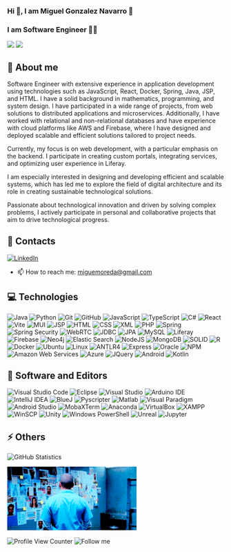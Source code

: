 ### Hi 👋, I am Miguel Gonzalez Navarro 🚀

### I am Software Engineer 👨‍💻

![](https://img.shields.io/badge/♡-Math-informational?style=flat&logo=math&color=red)
![](https://img.shields.io/badge/♡-Physics-informational?style=flat&logo=physics&color=green)

## 🧐 About me

Software Engineer with extensive experience in application development using technologies such as JavaScript, React, Docker, Spring, Java, JSP, and HTML. I have a solid background in mathematics, programming, and system design. I have participated in a wide range of projects, from web solutions to distributed applications and microservices. Additionally, I have worked with relational and non-relational databases and have experience with cloud platforms like AWS and Firebase, where I have designed and deployed scalable and efficient solutions tailored to project needs.

Currently, my focus is on web development, with a particular emphasis on the backend. I participate in creating custom portals, integrating services, and optimizing user experience in Liferay.

I am especially interested in designing and developing efficient and scalable systems, which has led me to explore the field of digital architecture and its role in creating sustainable technological solutions.

Passionate about technological innovation and driven by solving complex problems, I actively participate in personal and collaborative projects that aim to drive technological progress.

## 🤝 Contacts

[![LinkedIn](https://img.shields.io/badge/LinkedIn-%230077B5.svg?logo=linkedin&logoColor=white)](https://linkedin.com/in/miguelgonzaleznavarro)

- 📫 How to reach me: miguemoreda@gmail.com

## 💻 Technologies

![Java](https://img.shields.io/badge/java-f89820?style=for-the-badge&logo=java&logoColor=white)
![Python](https://img.shields.io/badge/Python-4B8BBE?style=for-the-badge&logo=python&logoColor=white)
![Git](https://img.shields.io/badge/GIT-E44C30?style=for-the-badge&logo=git&logoColor=white)
![GitHub](https://img.shields.io/badge/GitHub-100000?style=for-the-badge&logo=github&logoColor=white)
![JavaScript](https://img.shields.io/badge/javascript-%23323330.svg?style=for-the-badge&logo=javascript&logoColor=white)
![TypeScript](https://img.shields.io/badge/typescript-007acc?style=for-the-badge&logo=typescript&logoColor=white)
![C#](https://img.shields.io/badge/C%23-572364?style=for-the-badge&logo=c-sharp&logoColor=white)
![React](https://img.shields.io/badge/React-007acc.svg?style=for-the-badge&logo=react&logoColor=white)
![Vite](https://img.shields.io/badge/vite-9F00FF?style=for-the-badge&logo=vite&logoColor=white)
![MUI](https://img.shields.io/badge/mui-00446a.svg?style=for-the-badge&logo=mui&logoColor=white)
![JSP](https://img.shields.io/badge/JSP-0000ff.svg?style=for-the-badge&logo=jsp&logoColor=white)
![HTML](https://img.shields.io/badge/HTML-ff8c00.svg?style=for-the-badge&logo=html5&logoColor=white)
![CSS](https://img.shields.io/badge/CSS-%23039BE5.svg?style=for-the-badge&logo=css3&logoColor=white)
![XML](https://img.shields.io/badge/XML-ED760E.svg?style=for-the-badge&logo=xml3&logoColor=white)
![PHP](https://img.shields.io/badge/php-%23777BB4.svg?style=for-the-badge&logo=php&logoColor=white) 
![Spring](https://img.shields.io/badge/Spring-6DB33F?style=for-the-badge&logo=spring&logoColor=white)
![Spring Security](https://img.shields.io/badge/Spring_Security-6DB33F?style=for-the-badge&logo=Spring-Security&logoColor=white)
![WebRTC](https://img.shields.io/badge/WebRTC-0000ff?style=for-the-badge&logo=webrtc&logoColor=white)
![JDBC](https://img.shields.io/badge/JDBC-12379F?style=for-the-badge&logo=jdbc&logoColor=white)
![JPA](https://img.shields.io/badge/JPA-ff8c00?style=for-the-badge&logo=jpa&logoColor=white)
![MySQL](https://img.shields.io/badge/MySQL-00758f?style=for-the-badge&logo=mysql&logoColor=white)
![Liferay](https://img.shields.io/badge/Liferay-0000ff.svg?style=for-the-badge&logo=liferay&logoColor=white)
![Firebase](https://img.shields.io/badge/Firebase-FFA500?style=for-the-badge&logo=firebase&logoColor=white)
![Neo4j](https://img.shields.io/badge/Neo4j-018bff?style=for-the-badge&logo=neo4j&logoColor=white)
![Elastic Search](https://img.shields.io/badge/Elastic_Search-005571?style=for-the-badge&logo=elasticsearch&logoColor=white)
![NodeJS](https://img.shields.io/badge/node.js-6DA55F?style=for-the-badge&logo=node.js&logoColor=white) 
![MongoDB](https://img.shields.io/badge/MongoDB-%234ea94b.svg?style=for-the-badge&logo=mongodb&logoColor=white)
![SOLID](https://img.shields.io/badge/Solid-9500bb.svg?style=for-the-badge&logo=solid&logoColor=white)
![R](https://img.shields.io/badge/r-%23039BE5.svg?style=for-the-badge&logo=r&logoColor=white) 
![Docker](https://img.shields.io/badge/Docker-0000ff?style=for-the-badge&logo=docker&logoColor=white)
![Ubuntu](https://img.shields.io/badge/Ubuntu-%23D2a54b.svg?style=for-the-badge&logo=ubuntu&logoColor=white)
![Linux](https://img.shields.io/badge/Linux-ABC157?style=for-the-badge&logo=linux&logoColor=white)
![ANTLR4](https://img.shields.io/badge/ANTLR4-6495ed?style=for-the-badge&logo=antlr4&logoColor=white)
![Express](https://img.shields.io/badge/Express-F66624?style=for-the-badge&logo=express&logoColor=white)
![Oracle](https://img.shields.io/badge/Oracle-F80102?style=for-the-badge&logo=oracle&logoColor=white)
![NPM](https://img.shields.io/badge/NPM-CC3534?style=for-the-badge&logo=npm&logoColor=white)
![Amazon Web Services](https://img.shields.io/badge/Amazon_Web_Services-ff9900?style=for-the-badge&logo=AmazonWebServices&logoColor=white)
![Azure](https://img.shields.io/badge/Azure-008ad7?style=for-the-badge&logo=microsoftazure&logoColor=white)
![JQuery](https://img.shields.io/badge/jquery-6DA55F?style=for-the-badge&logo=jquery&logoColor=white) 
![Android](https://img.shields.io/badge/Android-3DDC84?style=for-the-badge&logo=android&logoColor=white)
![Kotlin](https://img.shields.io/badge/kotlin-7F52FF?style=for-the-badge&logo=kotlin&logoColor=white) 

## 💎 Software and Editors

![Visual Studio Code](https://img.shields.io/badge/Visual_Studio_Code-0078D4?style=for-the-badge&logo=visual%20studio%20code&logoColor=white)
![Eclipse](https://img.shields.io/badge/Eclipse-2C2255?style=for-the-badge&logo=eclipse&logoColor=white)
![Visual Studio](https://img.shields.io/badge/Visual_Studio-5C2D91?style=for-the-badge&logo=visual%20studio&logoColor=white)
![Arduino IDE](https://img.shields.io/badge/Arduino_IDE-00979D?style=for-the-badge&logo=arduino&logoColor=white)
![IntelliJ IDEA](https://img.shields.io/badge/Intellij_IDEA-00679D?style=for-the-badge&logo=intellij%20idea&logoColor=white)
![BlueJ](https://img.shields.io/badge/BlueJ-12379F?style=for-the-badge&logo=bluej&logoColor=white)
![Pyscripter](https://img.shields.io/badge/Pyscripter-00bb2d?style=for-the-badge&logo=pyscripter%20idea&logoColor=white)
![Matlab](https://img.shields.io/badge/Matlab-ff0000?style=for-the-badge&logo=matlab&logoColor=white)
![Visual Paradigm](https://img.shields.io/badge/Visual_Paradigm-FF0000?style=for-the-badge&logo=visual%20paradigm&logoColor=white)
![Android Studio](https://img.shields.io/badge/Android_Studio-a4c639?style=for-the-badge&logo=androidstudio&logoColor=white)
![MobaXTerm](https://img.shields.io/badge/MobaXTerm-b79b7d?style=for-the-badge&logo=mobaxterm&logoColor=white)
![Anaconda](https://img.shields.io/badge/Anaconda-12349H?style=for-the-badge&logo=anaconda&logoColor=white)
![VirtualBox](https://img.shields.io/badge/VirtualBox-00446a?style=for-the-badge&logo=virtualbox&logoColor=white)
![XAMPP](https://img.shields.io/badge/XAMPP-ff8c00?style=for-the-badge&logo=xampp&logoColor=white)
![WinSCP](https://img.shields.io/badge/WinSCP-00bb2d?style=for-the-badge&logo=winscp%20idea&logoColor=white)
![Unity](https://img.shields.io/badge/Unity-808080?style=for-the-badge&logo=unity&logoColor=white)
![Windows PowerShell](https://img.shields.io/badge/Windows_PowerShell-012456?style=for-the-badge&logo=WindowsPowerShell&logoColor=white)
![Unreal](https://img.shields.io/badge/Unreal-000000?style=for-the-badge&logo=unrealengine&logoColor=white)
![Jupyter](https://img.shields.io/badge/Jupyter-ff8000?style=for-the-badge&logo=jupyter&logoColor=white)

## ⚡ Others

![GitHub Statistics](https://github-readme-stats-eight-theta.vercel.app/api?username=miguelglez8&show_icons=true&theme=dark&include_all_commits=true&count_private=true)

<img src="public/multimedia/scoffield.gif" alt="gif" width="300" height=auto>

![Profile View Counter](https://komarev.com/ghpvc/?username=miguelglez8)
![Follow me](https://img.shields.io/github/followers/miguelglez8.svg?style=social&label=Follow&maxAge=2592000) 

